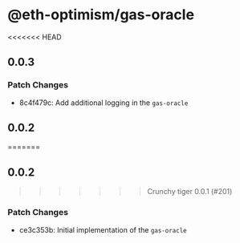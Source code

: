 # @eth-optimism/gas-oracle

<<<<<<< HEAD
## 0.0.3

### Patch Changes

- 8c4f479c: Add additional logging in the `gas-oracle`

## 0.0.2

=======
## 0.0.2
>>>>>>> Crunchy tiger 0.0.1 (#201)
### Patch Changes

- ce3c353b: Initial implementation of the `gas-oracle`

